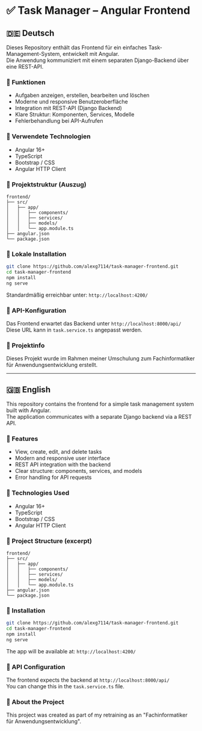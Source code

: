 
# ✅ Task Manager – Angular Frontend

## 🇩🇪 Deutsch

Dieses Repository enthält das Frontend für ein einfaches Task-Management-System, entwickelt mit Angular.  
Die Anwendung kommuniziert mit einem separaten Django-Backend über eine REST-API.

### 🎯 Funktionen

- Aufgaben anzeigen, erstellen, bearbeiten und löschen
- Moderne und responsive Benutzeroberfläche
- Integration mit REST-API (Django Backend)
- Klare Struktur: Komponenten, Services, Modelle
- Fehlerbehandlung bei API-Aufrufen

### 🧰 Verwendete Technologien

- Angular 16+
- TypeScript
- Bootstrap / CSS
- Angular HTTP Client

### 📁 Projektstruktur (Auszug)

```
frontend/
├── src/
│   ├── app/
│   │   ├── components/
│   │   ├── services/
│   │   ├── models/
│   │   └── app.module.ts
├── angular.json
└── package.json
```

### 🚀 Lokale Installation

```bash
git clone https://github.com/alexg7114/task-manager-frontend.git
cd task-manager-frontend
npm install
ng serve
```

Standardmäßig erreichbar unter: `http://localhost:4200/`

### 🔌 API-Konfiguration

Das Frontend erwartet das Backend unter `http://localhost:8000/api/`  
Diese URL kann in `task.service.ts` angepasst werden.

### 📌 Projektinfo

Dieses Projekt wurde im Rahmen meiner Umschulung zum Fachinformatiker für Anwendungsentwicklung  erstellt.

---

## 🇬🇧 English

This repository contains the frontend for a simple task management system built with Angular.  
The application communicates with a separate Django backend via a REST API.

### 🎯 Features

- View, create, edit, and delete tasks
- Modern and responsive user interface
- REST API integration with the backend
- Clear structure: components, services, and models
- Error handling for API requests

### 🧰 Technologies Used

- Angular 16+
- TypeScript
- Bootstrap / CSS
- Angular HTTP Client

### 📁 Project Structure (excerpt)

```
frontend/
├── src/
│   ├── app/
│   │   ├── components/
│   │   ├── services/
│   │   ├── models/
│   │   └── app.module.ts
├── angular.json
└── package.json
```

### 🚀 Installation

```bash
git clone https://github.com/alexg7114/task-manager-frontend.git
cd task-manager-frontend
npm install
ng serve
```

The app will be available at: `http://localhost:4200/`

### 🔌 API Configuration

The frontend expects the backend at `http://localhost:8000/api/`  
You can change this in the `task.service.ts` file.

### 📌 About the Project

This project was created as part of my retraining as an "Fachinformatiker für Anwendungsentwicklung".






